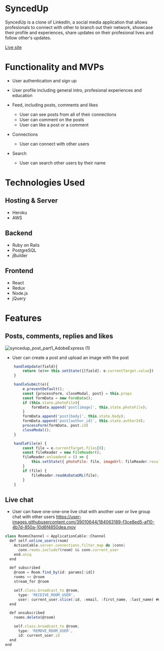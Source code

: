 # SyncedUp

SyncedUp is a clone of LinkedIn, a social media application that allows profesionals to connect with other to branch out their network, showcase their profile and experiences, share updates on their profesional lives and follow other's updates. 

[Live site](https://syncedup1.herokuapp.com/#/)

# Functionality and MVPs

* User authentication and sign up

* User profile including general intro, profesional experiences and education

* Feed, including posts, comments and likes 
    * User can see posts from all of their connections
    * User can comment on the posts
    * User can like a post or a comment 
* Connections 
    * User can connect with other users
* Search
    * User can search other users by their name

# Technologies Used

 ## Hosting & Server
  * Heroku
  * AWS
 ## Backend
 * Ruby on Rails
 * PostgreSQL
 * jBuilder
 ## Frontend
 * React
 * Redux
 * Node.js
 * jQuery

 # Features
 ## Posts, comments, replies and likes
![syncedup_post_part1_AdobeExpress (1)](https://user-images.githubusercontent.com/39010644/184062647-c27e1f6f-5ab7-49f0-9ad8-f08f947b56c5.gif)
* User can create a post and upload an image with the post
```js
    handleUpdate(field){
        return (e)=> this.setState({[field]: e.currentTarget.value})
    }

    handleSubmit(e){
        e.preventDefault();
        const {processForm, closeModal, post} = this.props
        const formData = new FormData();
        if (this.state.photoFile){
            formData.append('post[image]', this.state.photoFile);
        }
        formData.append('post[body]', this.state.body);
        formData.append('post[author_id]', this.state.authorId);
        processForm(formData, post.id)
        closeModal();
    }

    handleFile(e) {
        const file = e.currentTarget.files[0];
        const fileReader = new FileReader();
        fileReader.onloadend = () => {
            this.setState({ photoFile: file, imageUrl: fileReader.result })
        }
        if (file) {
            fileReader.readAsDataURL(file);
        }
    }
```

 ## Live chat
 * User can have one-one-one live chat with another user or live group chat with other users
https://user-images.githubusercontent.com/39010644/184063189-f3ce8ed5-af10-4b7d-850a-10d6f4850dea.mov

```js
class RoomsChannel < ApplicationCable::Channel
  def self.online_users(room)
    ActionCable.server.connections.filter_map do |conn| 
      conn.rooms.include?(room) && conn.current_user
    end.uniq
  end

  def subscribed
    @room = Room.find_by(id: params[:id])
    rooms << @room
    stream_for @room

    self.class.broadcast_to @room, 
      type: 'RECEIVE_ROOM_USER',
      user: current_user.slice(:id, :email, :first_name, :last_name) #need to update
  end

  def unsubscribed
    rooms.delete(@room)

    self.class.broadcast_to @room, 
      type: 'REMOVE_ROOM_USER',
      id: current_user.id
  end
end

```


 
